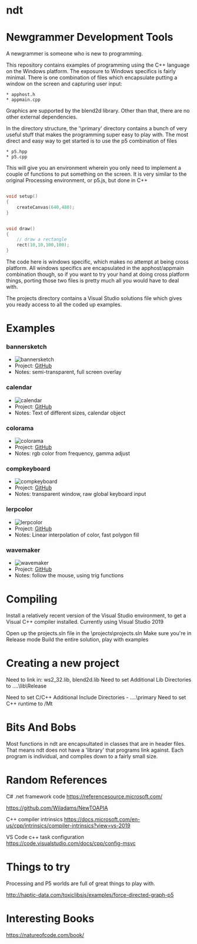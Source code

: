 # ndt
Newgrammer Development Tools
============================

A newgrammer is someone who is new to programming.

This repository contains examples of programming using the
C++ language on the Windows platform.  The exposure to Windows specifics is fairly minimal.  There is one combination of files which encapsulate putting a window on the screen and capturing user input:

    * apphost.h
    * appmain.cpp


Graphics are supported by the blend2d library.  Other than that, there are no other external dependencies.

In the directory structure, the '\primary' directory contains
a bunch of very useful stuff that makes the programming super
easy to play with.  The most direct and easy way to get started is to use the p5 combination of files

    * p5.hpp
    * p5.cpp

This will give you an environment wherein you only need to implement a couple of functions to put something on the screen.  It is very similar to the original Processing environment, or p5.js, but done in C++

```C++

void setup()
{
    createCanvas(640,480);
}


void draw()
{
    // draw a rectangle
    rect(10,10,100,100);
}
```




The code here is windows specific, which makes no attempt at being cross platform.  All windows specifics are encapsulated in the apphost/appmain combination though, so if you want to try your hand at doing cross platform things, porting those two files is pretty much all you would have to deal with.

The projects directory contains a Visual Studio solutions file which gives you ready access to all the coded up examples.

Examples
========

### bannersketch
* ![bannersketch](docs/images/bannersketch.png?raw=true)
* Project: [GitHub](projects/bannersketch)
* Notes: semi-transparent, full screen overlay

### calendar
* ![calendar](docs/images/calendar.png?raw=true)
* Project: [GitHub](projects/calendar)
* Notes: Text of different sizes, calendar object

### colorama
* ![colorama](docs/images/colorama.png?raw=true)
* Project: [GitHub](projects/colorama)
* Notes: rgb color from frequency, gamma adjust

### compkeyboard
* ![compkeyboard](docs/images/compkeyboard.png?raw=true)
* Project: [GitHub](projects/compkeyboard)
* Notes: transparent window, raw global keyboard input

### lerpcolor
* ![lerpcolor](docs/images/lerpcolor.png?raw=true)
* Project: [GitHub](projects/lerpcolor)
* Notes: Linear interpolation of color, fast polygon fill

### wavemaker
* ![wavemaker](docs/images/wavemaker.png?raw=true)
* Project: [GitHub](projects/wavemaker)
* Notes: follow the mouse, using trig functions

Compiling
=========
Install a relatively recent version of the Visual Studio environment, to get a Visual C++  compiler installed.  Currently
using Visual Studio 2019

Open up the projects.sln file in the \projects\projects.sln
Make sure you're in Release mode
Build the entire solution, play with examples

Creating a new project
======================
Need to link in: ws2_32.lib, blend2d.lib
Need to set Additional Lib Directories to ..\..\lib\Release

Need to set C/C++ Additional Include Directories - ..\..\primary
Need to set C++ runtime to /Mt


Bits And Bobs
=============



Most functions in ndt are encapsultated in classes that are in header files.  That means ndt does not have a 'library' that programs link against.  Each program is individual, and compiles down to a fairly small size.


Random References
==========

C# .net framework code
https://referencesource.microsoft.com/

https://github.com/Wiladams/NewTOAPIA

C++ compiler intrinsics
https://docs.microsoft.com/en-us/cpp/intrinsics/compiler-intrinsics?view=vs-2019

VS Code c++ task configuration
https://code.visualstudio.com/docs/cpp/config-msvc


Things to try
=============
Processing and P5 worlds are full of great things to play with.

http://haptic-data.com/toxiclibsjs/examples/force-directed-graph-p5


Interesting Books
=================
https://natureofcode.com/book/
